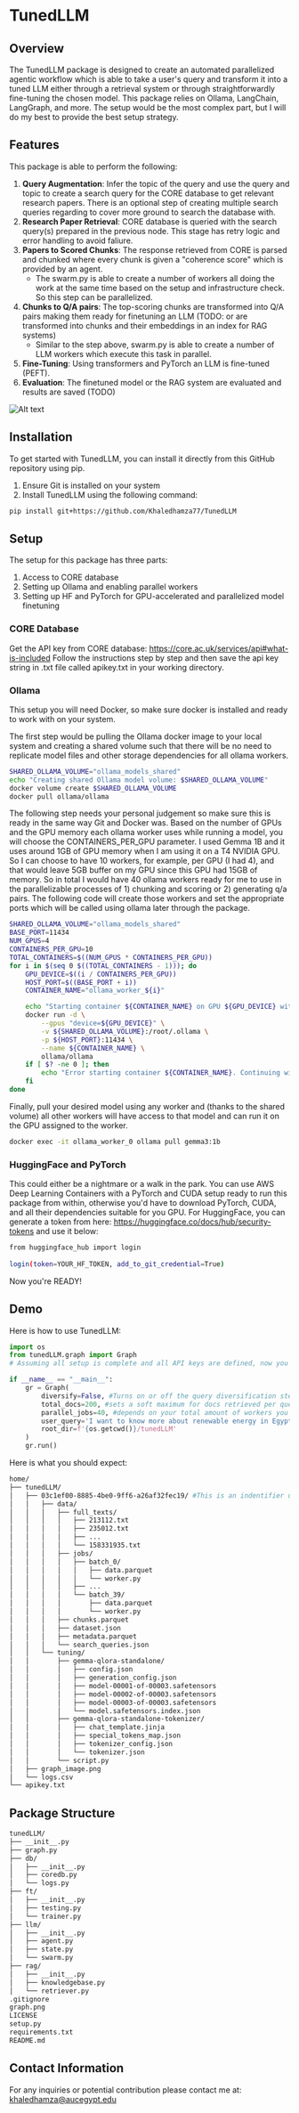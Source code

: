 # TunedLLM

## Overview
The TunedLLM package is designed to create an automated parallelized agentic workflow which is able to take a user's query and transform it into a tuned LLM either through a retrieval system or through straightforwardly fine-tuning the chosen model. This package relies on Ollama, LangChain, LangGraph, and more. The setup would be the most complex part, but I will do my best to provide the best setup strategy.

## Features
This package is able to perform the following:
1. **Query Augmentation**: Infer the topic of the query and use the query and topic to create a search query for the CORE database to get relevant research papers. There is an optional step of creating multiple search queries regarding to cover more ground to search the database with.
2. **Research Paper Retrieval**: CORE database is queried with the search query(s) prepared in the previous node. This stage has retry logic and error handling to avoid faliure.
3. **Papers to Scored Chunks**: The response retrieved from CORE is parsed and chunked where every chunk is given a "coherence score" which is provided by an agent.
    - The swarm.py is able to create a number of workers all doing the work at the same time based on the setup and infrastructure check. So this step can be parallelized.
4. **Chunks to Q/A pairs**: The top-scoring chunks are transformed into Q/A pairs making them ready for finetuning an LLM (TODO: or are transformed into chunks and their embeddings in an index for RAG systems)
    - Similar to the step above, swarm.py is able to create a number of LLM workers which execute this task in parallel.
6. **Fine-Tuning**: Using transformers and PyTorch an LLM is fine-tuned (PEFT).
5. **Evaluation**: The finetuned model or the RAG system are evaluated and results are saved (TODO)

![Alt text](./graph.png)

## Installation
To get started with TunedLLM, you can install it directly from this GitHub repository using pip.
1. Ensure Git is installed on your system
2. Install TunedLLM using the following command:
```bash
pip install git+https://github.com/Khaledhamza77/TunedLLM
```

## Setup
The setup for this package has three parts:
1. Access to CORE database
2. Setting up Ollama and enabling parallel workers
3. Setting up HF and PyTorch for GPU-accelerated and parallelized model finetuning

### CORE Database
Get the API key from CORE database: https://core.ac.uk/services/api#what-is-included
Follow the instructions step by step and then save the api key string in .txt file called apikey.txt in your working directory.

### Ollama
This setup you will need Docker, so make sure docker is installed and ready to work with on your system.

The first step would be pulling the Ollama docker image to your local system and creating a shared volume such that there will be no need to replicate model files and other storage dependencies for all ollama workers.
```bash
SHARED_OLLAMA_VOLUME="ollama_models_shared"
echo "Creating shared Ollama model volume: $SHARED_OLLAMA_VOLUME"
docker volume create $SHARED_OLLAMA_VOLUME
docker pull ollama/ollama
```
The following step needs your personal judgement so make sure this is ready in the same way Git and Docker was. Based on the number of GPUs and the GPU memory each ollama worker uses while running a model, you will choose the CONTAINERS_PER_GPU parameter. I used Gemma 1B and it uses around 1GB of GPU memory when I am using it on a T4 NVIDIA GPU. So I can choose to have 10 workers, for example, per GPU (I had 4), and that would leave 5GB buffer on my GPU since this GPU had 15GB of memory. So in total I would have 40 ollama workers ready for me to use in the parallelizable processes of 1) chunking and scoring or 2) generating q/a pairs. The following code will create those workers and set the appropriate ports which will be called using ollama later through the package.
```bash
SHARED_OLLAMA_VOLUME="ollama_models_shared"
BASE_PORT=11434
NUM_GPUS=4
CONTAINERS_PER_GPU=10
TOTAL_CONTAINERS=$((NUM_GPUS * CONTAINERS_PER_GPU))
for i in $(seq 0 $((TOTAL_CONTAINERS - 1))); do
    GPU_DEVICE=$((i / CONTAINERS_PER_GPU))
    HOST_PORT=$((BASE_PORT + i))
    CONTAINER_NAME="ollama_worker_${i}"

    echo "Starting container ${CONTAINER_NAME} on GPU ${GPU_DEVICE} with host port ${HOST_PORT}..."
    docker run -d \
        --gpus "device=${GPU_DEVICE}" \
        -v ${SHARED_OLLAMA_VOLUME}:/root/.ollama \
        -p ${HOST_PORT}:11434 \
        --name ${CONTAINER_NAME} \
        ollama/ollama
    if [ $? -ne 0 ]; then
        echo "Error starting container ${CONTAINER_NAME}. Continuing with others."
    fi
done
```
Finally, pull your desired model using any worker and (thanks to the shared volume) all other workers will have access to that model and can run it on the GPU assigned to the worker.
```bash
docker exec -it ollama_worker_0 ollama pull gemma3:1b
```

### HuggingFace and PyTorch
This could either be a nightmare or a walk in the park. You can use AWS Deep Learning Containers with a PyTorch and CUDA setup ready to run this package from within, otherwise you'd have to download PyTorch, CUDA, and all their dependencies suitable for you GPU. For HuggingFace, you can generate a token from here: https://huggingface.co/docs/hub/security-tokens and use it below:
```bash
from huggingface_hub import login
 
login(token=YOUR_HF_TOKEN, add_to_git_credential=True)
```
Now you're READY!

## Demo
Here is how to use TunedLLM:
```python
import os
from tunedLLM.graph import Graph
# Assuming all setup is complete and all API keys are defined, now you can run the following graph

if __name__ == "__main__":
    gr = Graph(
        diversify=False, #Turns on or off the query diversification step
        total_docs=200, #sets a soft maximum for docs retrieved per query
        parallel_jobs=40, #depends on your total amount of workers you prepared in your setup
        user_query='I want to know more about renewable energy in Egypt', # Your query is expected to be of an inquisitive nature for best results
        root_dir=f'{os.getcwd()}/tunedLLM'
    )
    gr.run()
```
Here is what you should expect:
```bash
home/
├── tunedLLM/
│   ├── 03c1ef00-8885-4be0-9ff6-a26af32fec19/ #This is an indentifier used to track this job and you will find the specs of this job in the logs.csv under this identifier
│   │   ├── data/
│   │   │   ├── full_texts/
│   │   │   │   ├── 213112.txt
│   │   │   │   ├── 235012.txt
│   │   │   │   ├── ...
│   │   │   │   └── 158331935.txt
│   │   │   ├── jobs/
│   │   │   │   ├── batch_0/
│   │   │   │   │   ├── data.parquet
│   │   │   │   │   └── worker.py
│   │   │   │   ├── ...
│   │   │   │   └── batch_39/
│   │   │   │       ├── data.parquet
│   │   │   │       └── worker.py
│   │   │   ├── chunks.parquet
│   │   │   ├── dataset.json
│   │   │   ├── metadata.parquet
│   │   │   └── search_queries.json
│   │   └── tuning/
│   │       ├── gemma-qlora-standalone/
│   │       │   ├── config.json
│   │       │   ├── generation_config.json
│   │       │   ├── model-00001-of-00003.safetensors
│   │       │   ├── model-00002-of-00003.safetensors
│   │       │   ├── model-00003-of-00003.safetensors
│   │       │   └── model.safetensors.index.json
│   │       ├── gemma-qlora-standalone-tokenizer/
│   │       │   ├── chat_template.jinja
│   │       │   ├── special_tokens_map.json
│   │       │   ├── tokenizer_config.json
│   │       │   └── tokenizer.json
│   │       └── script.py
│   ├── graph_image.png
│   └── logs.csv
└── apikey.txt
```

## Package Structure

```bash
tunedLLM/
├── __init__.py
├── graph.py
├── db/
│   ├── __init__.py
│   ├── coredb.py
│   └── logs.py
├── ft/
│   ├── __init__.py
│   ├── testing.py
│   └── trainer.py
├── llm/
│   ├── __init__.py
│   ├── agent.py
│   ├── state.py
│   └── swarm.py
├── rag/
│   ├── __init__.py
│   ├── knowledgebase.py
│   └── retriever.py
.gitignore
graph.png
LICENSE
setup.py
requirements.txt
README.md
```

## Contact Information
For any inquiries or potential contribution please contact me at: khaledhamza@aucegypt.edu